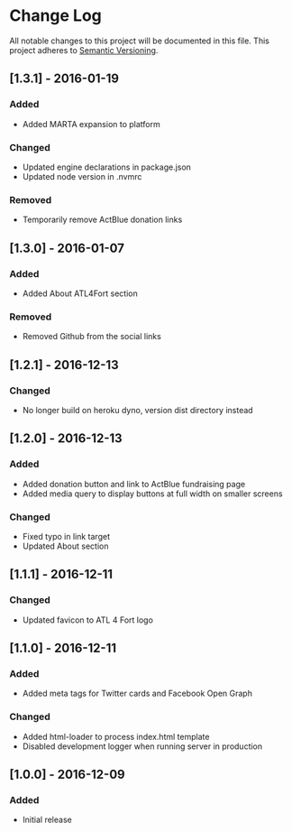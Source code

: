 # Change Log
All notable changes to this project will be documented in this file.
This project adheres to [Semantic Versioning](http://semver.org).

## [1.3.1] - 2016-01-19
### Added
- Added MARTA expansion to platform

### Changed
- Updated engine declarations in package.json
- Updated node version in .nvmrc

### Removed
- Temporarily remove ActBlue donation links

## [1.3.0] - 2016-01-07
### Added
- Added About ATL4Fort section

### Removed
- Removed Github from the social links

## [1.2.1] - 2016-12-13
### Changed
- No longer build on heroku dyno, version dist directory instead

## [1.2.0] - 2016-12-13
### Added
- Added donation button and link to ActBlue fundraising page
- Added media query to display buttons at full width on smaller screens

### Changed
- Fixed typo in link target
- Updated About section 

## [1.1.1] - 2016-12-11
### Changed
- Updated favicon to ATL 4 Fort logo

## [1.1.0] - 2016-12-11
### Added
- Added meta tags for Twitter cards and Facebook Open Graph

### Changed
- Added html-loader to process index.html template
- Disabled development logger when running server in production

## [1.0.0] - 2016-12-09
### Added
- Initial release